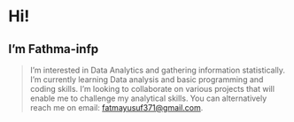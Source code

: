 # Hi! 
## I’m Fathma-infp
> I’m interested in Data Analytics and gathering information statistically.
> I’m currently learning Data analysis and basic programming and coding skills.
>  I’m looking to collaborate on various projects that will enable me to challenge my analytical skills.
>   You can alternatively reach me on email: fatmayusuf371@gmail.com.
